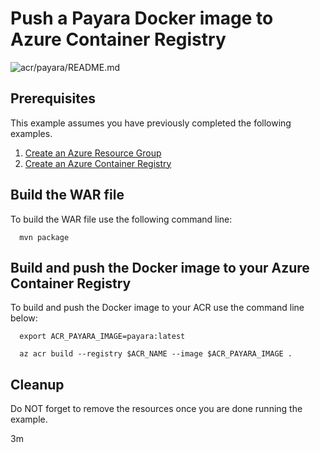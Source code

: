 
# Push a Payara Docker image to Azure Container Registry

![acr/payara/README.md](https://github.com/Azure-Samples/java-on-azure-examples/workflows/acr/payara/README.md/badge.svg)

## Prerequisites

This example assumes you have previously completed the following examples.

1. [Create an Azure Resource Group](../../../general/group/create/)
1. [Create an Azure Container Registry](../create/)

<!-- workflow.cron(0 7 * * 2) -->
<!-- workflow.include(../create/README.md) -->

## Build the WAR file

<!-- workflow.run()

cd acr/payara

  -->

To build the WAR file use the following command line:

```shell
  mvn package
```

## Build and push the Docker image to your Azure Container Registry

To build and push the Docker image to your ACR use the command line below:

```shell
  export ACR_PAYARA_IMAGE=payara:latest

  az acr build --registry $ACR_NAME --image $ACR_PAYARA_IMAGE .
```

<!-- workflow.run()

cd ../..

  -->

<!-- workflow.directOnly()

export RESULT=$(az acr repository show --name $ACR_NAME --image $ACR_PAYARA_IMAGE)
az group delete --name $RESOURCE_GROUP --yes || true

if [[ -z $RESULT ]]; then
  echo "Unable to find $ACR_PAYARA_IMAGE image"
  exit 1
fi

  -->

## Cleanup

Do NOT forget to remove the resources once you are done running the example.

3m
